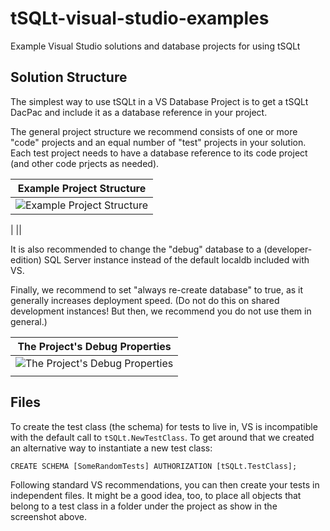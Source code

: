 # tSQLt-visual-studio-examples
Example Visual Studio solutions and database projects for using tSQLt

## Solution Structure
The simplest way to use tSQLt in a VS Database Project is to get a tSQLt DacPac and include it as a database reference in your project.

The general project structure we recommend consists of one or more "code" projects and an equal number of "test" projects in your solution. Each test project needs to have a database reference to its code project (and other code prjects as needed).

|Example Project Structure|
|-|
|![Example Project Structure](https://user-images.githubusercontent.com/298017/133071915-2b530232-8387-44d6-a219-b7fa7f4e6832.png)
|
||

It is also recommended to change the "debug" database to a (developer-edition) SQL Server instance instead of the default localdb included with VS.

Finally, we recommend to set "always re-create database" to true, as it generally increases deployment speed. (Do not do this on shared development instances! But then, we recommend you do not use them in general.)

|The Project's Debug Properties|
|-|
|![The Project's Debug Properties](https://user-images.githubusercontent.com/298017/133068972-3076598d-980a-4778-9190-a7e8f8008e24.png)|
||

## Files

To create the test class (the schema) for tests to live in, VS is incompatible with the default call to `tSQLt.NewTestClass`. To get around that we created an alternative way to instantiate a new test class: 

`CREATE SCHEMA [SomeRandomTests] AUTHORIZATION [tSQLt.TestClass];`

Following standard VS recommendations, you can then create your tests in independent files. It might be a good idea, too, to place all objects that belong to a test class in a folder under the project as show in the screenshot above.
